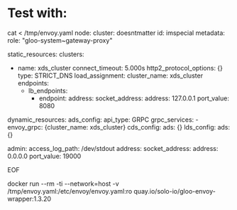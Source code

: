 # Test with:


cat <<EOF > /tmp/envoy.yaml
node:
  cluster: doesntmatter
  id: imspecial
  metadata:
    role: "gloo-system~gateway-proxy"

static_resources:
  clusters:
  - name: xds_cluster
    connect_timeout: 5.000s
    http2_protocol_options: {}
    type: STRICT_DNS
    load_assignment:
      cluster_name: xds_cluster
      endpoints:
      - lb_endpoints:
        - endpoint:
            address:
              socket_address:
                address: 127.0.0.1
                port_value: 8080

dynamic_resources:
  ads_config:
    api_type: GRPC
    grpc_services:
    - envoy_grpc: {cluster_name: xds_cluster}
  cds_config:
    ads: {}
  lds_config:
    ads: {}

admin:
  access_log_path: /dev/stdout
  address:
    socket_address:
      address: 0.0.0.0
      port_value: 19000

EOF

docker run --rm -ti --network=host -v /tmp/envoy.yaml:/etc/envoy/envoy.yaml:ro quay.io/solo-io/gloo-envoy-wrapper:1.3.20